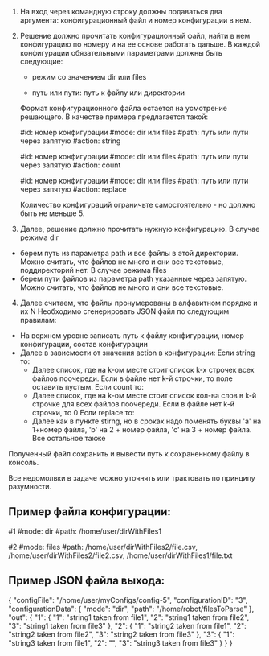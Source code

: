 1. На вход через командную строку должны подаваться два аргумента: конфигурационный файл и номер конфигурации в нем.
2. Решение должно прочитать конфигурационный файл, найти в нем конфигурацию по номеру и на ее основе работать дальше. В каждой конфигурации обязательными параметрами должны быть следующие:

   - режим со значением 
dir
или 
files

   - путь или пути: путь к файлу или директории

   Формат конфигурационного файла остается на усмотрение решающего. В качестве примера предлагается такой:

   
   #id: номер конфигурации
   #mode: dir или files
   #path: путь или пути через запятую
   #action: string

   #id: номер конфигурации
   #mode: dir или files
   #path: путь или пути через запятую
   #action: count

   #id: номер конфигурации
   #mode: dir или files
   #path: путь или пути через запятую
   #action: replace

   Количество конфигураций ограничьте самостоятельно - но должно быть не меньше 5.

3. Далее, решение должно прочитать нужную конфигурацию. В случае режима 
dir
- берем путь из параметра path и все файлы в этой директории. Можно считать, что файлов не много и они все текстовые, поддиректорий нет. 
В случае режима files
- берем пути файлов из параметра 
path
указанные через запятую. Можно считать, что файлов не много и они все текстовые.

4. Далее считаем, что файлы пронумерованы в алфавитном порядке и их N
Необходимо сгенерировать JSON файл по следующим правилам:

- На верхнем уровне записать путь к файлу конфигурации, номер конфигурации, состав конфигурации
- Далее в зависмости от значения action в конфигурации:
Если string то:
   - Далее список, где на k-ом месте стоит список k-х строчек всех файлов поочереди. Если в файле нет k-й строчки, то поле оставить пустым.
Если count то:
   - Далее список, где на k-ом месте стоит список кол-ва слов в k-й строчке для всех файлов поочереди. Если в файле нет k-й строчки, то 0
Если replace то:
   - Далее как в пункте stirng, но в сроках надо поменять буквы 'a' на 1+номер файла, 'b' на 2 + номер файла, 'c' на 3 + номер файла. Все остальное также

Полученный файл сохранить и вывести путь к сохраненному файлу в консоль.

Все недомолвки в задаче можно уточнять или трактовать по принципу разумности.

## Пример файла конфигурации:
#1
#mode: dir
#path: /home/user/dirWithFiles1

#2
#mode: files
#path: /home/user/dirWithFiles2/file.csv, /home/user/dirWithFiles2/file2.csv, /home/user/dirWithFiles1/file.txt


## Пример JSON файла выхода:
{
  "configFile": "/home/user/myConfigs/config-5",
  "configurationID": "3",
  "configurationData": {
    "mode": "dir",
    "path": "/home/robot/filesToParse"
  },
  "out": {
    "1": {
      "1": "string1 taken from file1",
      "2": "string1 taken from file2",
      "3": "string1 taken from file3"
    },
    "2": {
      "1": "string2 taken from file1",
      "2": "string2 taken from file2",
      "3": "string2 taken from file3"
    },
    "3": {
      "1": "string3 taken from file1",
      "2": "",
      "3": "string3 taken from file3"
    }
  }
}



